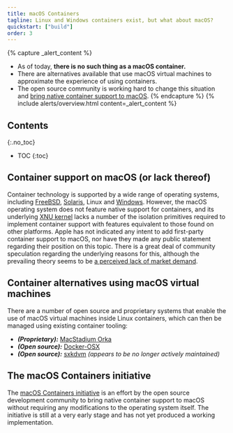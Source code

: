 ```yaml
---
title: macOS Containers
tagline: Linux and Windows containers exist, but what about macOS?
quickstart: ["build"]
order: 3
---
```


{% capture _alert_content %}
- As of today, **there is no such thing as a macOS container.**
- There are alternatives available that use macOS virtual machines to approximate the experience of using containers.
- The open source community is working hard to change this situation and [bring native container support to macOS](https://macoscontainers.org).
{% endcapture %}
{% include alerts/overview.html content=_alert_content %}


## Contents
{:.no_toc}

* TOC
{:toc}


## Container support on macOS (or lack thereof)

Container technology is supported by a wide range of operating systems, including [FreeBSD](https://en.wikipedia.org/wiki/FreeBSD_jail), [Solaris](https://en.wikipedia.org/wiki/Solaris_Containers), Linux and [Windows](./windows-containers). However, the macOS operating system does not feature native support for containers, and its underlying [XNU kernel](https://en.wikipedia.org/wiki/XNU) lacks a number of the isolation primitives required to implement container support with features equivalent to those found on other platforms. Apple has not indicated any intent to add first-party container support to macOS, nor have they made any public statement regarding their position on this topic. There is a great deal of community speculation regarding the underlying reasons for this, although the prevailing theory seems to be [a perceived lack of market demand](https://apple.stackexchange.com/a/294627).


## Container alternatives using macOS virtual machines

There are a number of open source and proprietary systems that enable the use of macOS virtual machines inside Linux containers, which can then be managed using existing container tooling:

- ***(Proprietary):*** [MacStadium Orka](https://www.macstadium.com/orka)
- ***(Open source):*** [Docker-OSX](https://github.com/sickcodes/Docker-OSX)
- ***(Open source):*** [sxkdvm](https://github.com/Cleafy/sxkdvm) *(appears to be no longer actively maintained)*


## The macOS Containers initiative

The [macOS Containers initiative](https://macoscontainers.org) is an effort by the open source development community to bring native container support to macOS without requiring any modifications to the operating system itself. The initiative is still at a very early stage and has not yet produced a working implementation.
